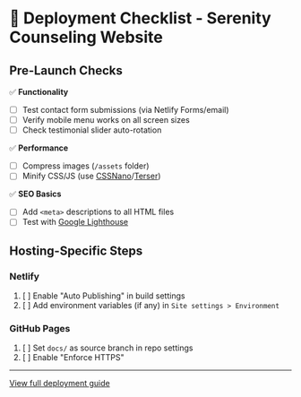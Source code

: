 # 🚀 Deployment Checklist - Serenity Counseling Website

## Pre-Launch Checks  
✅ **Functionality**  
- [ ] Test contact form submissions (via Netlify Forms/email)  
- [ ] Verify mobile menu works on all screen sizes  
- [ ] Check testimonial slider auto-rotation  

✅ **Performance**  
- [ ] Compress images (`/assets` folder)  
- [ ] Minify CSS/JS (use [CSSNano](https://cssnano.co/)/[Terser](https://terser.org/))  

✅ **SEO Basics**  
- [ ] Add `<meta>` descriptions to all HTML files  
- [ ] Test with [Google Lighthouse](https://developers.google.com/web/tools/lighthouse)  

## Hosting-Specific Steps  
### **Netlify**  
1. [ ] Enable "Auto Publishing" in build settings  
2. [ ] Add environment variables (if any) in `Site settings > Environment`  

### **GitHub Pages**  
1. [ ] Set `docs/` as source branch in repo settings  
2. [ ] Enable "Enforce HTTPS"  

---
[View full deployment guide](https://github.com/hellen-s-therapy/wiki/Deployment)  